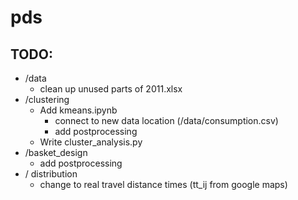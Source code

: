 # pds

## TODO:
- /data
    - clean up unused parts of 2011.xlsx
- /clustering
    - Add kmeans.ipynb
        - connect to new data location (/data/consumption.csv)
        - add postprocessing
    - Write cluster_analysis.py
- /basket_design
    - add postprocessing
- / distribution
    - change to real travel distance times (tt_ij from google maps)
